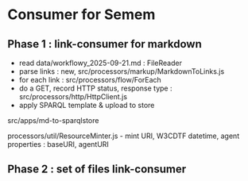 # Consumer for Semem

## Phase 1 : link-consumer for markdown

* read data/workflowy_2025-09-21.md : FileReader
* parse links : new, src/processors/markup/MarkdownToLinks.js 
* for each link : src/processors/flow/ForEach
 * do a GET, record HTTP status, response type : src/processors/http/HttpClient.js
 * apply SPARQL template & upload to store

src/apps/md-to-sparqlstore

processors/util/ResourceMinter.js - mint URI, W3CDTF datetime, agent
properties : baseURI, agentURI

## Phase 2 : set of files link-consumer